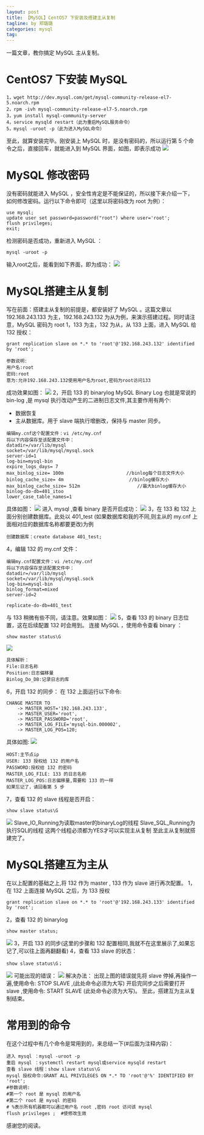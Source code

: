 ```yaml
---
layout: post
title: 【MySQL】CentOS7 下安装及搭建主从复制
tagline: by 郑璐璐
categories: mysql
tag:
---
```


一篇文章，教你搞定 MySQL 主从复制。
<!--more-->
# CentOS7 下安装 MySQL


```
1，wget http://dev.mysql.com/get/mysql-community-release-el7-5.noarch.rpm
2，rpm -ivh mysql-community-release-el7-5.noarch.rpm
3，yum install mysql-community-server
4，service mysqld restart（此为重启MySQL服务命令）
5，mysql -uroot -p（此为进入MySQL命令）
```

至此，就算安装完毕。刚安装上 MySQL 时，是没有密码的，所以运行第 5 个命令之后，直接回车，就能进入到 MySQL 界面，如图，即表示成功
![](http://www.justdojava.com/assets/images/2019/java/image-zll/mysql-01.jpg)
# MySQL 修改密码
没有密码就能进入 MySQL ，安全性肯定是不能保证的，所以接下来介绍一下，如何修改密码。运行以下命令即可（这里以将密码改为 root 为例）：

```
use mysql;
update user set password=password("root") where user='root';
flush privileges;
exit;
```

检测密码是否成功，重新进入 MySQL ：

```
mysql -uroot -p
```

输入root之后，能看到如下界面，即为成功：
![](http://www.justdojava.com/assets/images/2019/java/image-zll/mysql-02.jpg)
# MySQL搭建主从复制
写在前面：搭建主从复制的前提是，都安装好了 MySQL 。这篇文章以 192.168.243.133 为主，192.168.243.132 为从为例，来演示搭建过程。同时请注意，MySQL 密码为 root
1，133 为主，132 为从，从 133 上面，进入 MySQL 给 132 授权：

```
grant replication slave on *.* to 'root'@'192.168.243.132' identified by 'root';
```

```
参数说明:
用户名:root
密码:root
意为:允许192.168.243.132使用用户名为root,密码为root访问133
```

成功效果如图：
![](http://www.justdojava.com/assets/images/2019/java/image-zll/mysql-03.jpg)
2，开启 133 的 binarylog
MySQL Binary Log 也就是常说的 bin-log  ,是 mysql 执行改动产生的二进制日志文件,其主要作用有两个:
* 数据恢复
* 主从数据库。用于 slave 端执行增删改，保持与 master 同步。

```
编辑my.cnf这个配置文件：vi /etc/my.cnf
将以下内容保存至该配置文件中：
datadir=/var/lib/mysql
socket=/var/lib/mysql/mysql.sock
server-id=1
log-bin=mysql-bin
expire_logs_days= 7
max_binlog_size= 100m                       //binlog每个日志文件大小
binlog_cache_size= 4m                        //binlog缓存大小
max_binlog_cache_size= 512m                     //最大binlog缓存大小
binlog-do-db=401_itoo
lower_case_table_names=1
```

具体如图：
![](http://www.justdojava.com/assets/images/2019/java/image-zll/mysql-04.jpg)
进入 mysql ,查看 binary 是否开启成功：
![](http://www.justdojava.com/assets/images/2019/java/image-zll/mysql-05.jpg)
3，在 133 和 132 上面分别创建数据库。此处以 401_test (如果数据库和我的不同,则主从的 my.cnf 上面相对应的数据库名称都要更改)为例

```
创建数据库：create database 401_test;
```

4，编辑 132 的 my.cnf 文件：

```
编辑my.cnf配置文件：vi /etc/my.cnf
将以下内容保存至该配置文件中：
datadir=/var/lib/mysql
socket=/var/lib/mysql/mysql.sock
log-bin=mysql-bin
binlog_format=mixed
server-id=2

replicate-do-db=401_test
```

与 133 稍微有些不同，请注意。效果如图：
![](http://www.justdojava.com/assets/images/2019/java/image-zll/mysql-06.jpg)
5，查看 133 的 binary 日志位置，这在后续配置 132 时会用到。
连接 MySQL ，使用命令查看 binary ：

```
show master status\G
```

![](http://www.justdojava.com/assets/images/2019/java/image-zll/mysql-07.jpg)

```
具体解析：
File:日志名称
Position:日志偏移量
Binlog_Do_DB:记录日志的库
```

6，开启 132 的同步：
在 132 上面运行以下命令:

```
CHANGE MASTER TO
    -> MASTER_HOST='192.168.243.133',
    -> MASTER_USER='root',
    -> MASTER_PASSWORD='root',
    -> MASTER_LOG_FILE='mysql-bin.000002',
    -> MASTER_LOG_POS=120;
```

具体如图:
![](http://www.justdojava.com/assets/images/2019/java/image-zll/mysql-08.jpg)

```
HOST:主节点ip
USER: 133 授权给 132 的用户名
PASSWORD:授权给 132 的密码
MASTER_LOG_FILE: 133 的日志名称
MASTER_LOG_POS:日志偏移量,需要和 133 的一样
如果忘记了，请回看第 5 步
```

7，查看 132 的 slave 线程是否开启：

```
show slave status\G
```

![](http://www.justdojava.com/assets/images/2019/java/image-zll/mysql-09.jpg)
Slave_IO_Running为读取master的binaryLog的线程
Slave_SQL_Running为执行SQL的线程
这两个线程必须都为YES才可以实现主从复制
至此主从复制就搭建完了。

# MySQL搭建互为主从
在以上配置的基础之上,将 132 作为 master , 133 作为 slave 进行再次配置。
1，在 132 上面连接 MySQL 之后，为 133 授权

```
grant replication slave on *.* to 'root'@'192.168.243.133' identified by 'root';
```

2，查看 132 的 binarylog

```
show master status;
```

![](http://www.justdojava.com/assets/images/2019/java/image-zll/mysql-10.jpg)
3，开启 133 的同步(这里的步骤和 132 配置相同,我就不在这里展示了,如果忘记了,可以往上面再翻翻看)
4，查看 133 slave 的状态：

```
show slave status\G；
```

![](http://www.justdojava.com/assets/images/2019/java/image-zll/mysql-11.jpg)
可能出现的错误：
![](http://www.justdojava.com/assets/images/2019/java/image-zll/mysql-12.jpg)
解决办法：
出现上图的错误就先将 slave 停掉,再操作一遍,使用命令: STOP SLAVE ,(此处命令必须为大写)
开启完同步之后需要打开 slave ,使用命令: START SLAVE (此处命令必须为大写)。
至此，搭建互为主从复制结束。

# 常用到的命令
在这个过程中有几个命令是常用到的，来总结一下(#后面为注释内容)：

```
进入 mysql ：mysql -uroot -p
重启 mysql ：systemctl restart mysql或service mysqld restart
查看 slave 线程：show slave status\G
mysql 授权命令:GRANT ALL PRIVILEGES ON *.* TO 'root'@'%' IDENTIFIED BY 'root';
#参数说明:
#第一个 root 是 mysql 的用户名
#第二个 root 是 mysql 的密码
# %表示所有机器都可以通过用户名 root ,密码 root 访问该 mysql
flush privileges ;  #使修改生效
```

感谢您的阅读。